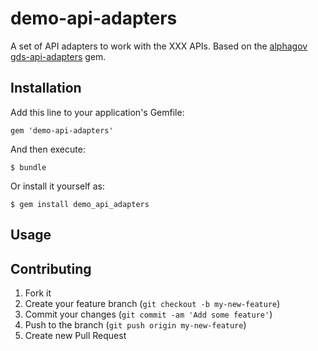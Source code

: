# demo-api-adapters

A set of API adapters to work with the XXX APIs. Based on the 
[alphagov gds-api-adapters](https://github.com/alphagov/gds-api-adapters) gem.

## Installation

Add this line to your application's Gemfile:

    gem 'demo-api-adapters'

And then execute:

    $ bundle

Or install it yourself as:

    $ gem install demo_api_adapters

## Usage


## Contributing

1. Fork it
2. Create your feature branch (`git checkout -b my-new-feature`)
3. Commit your changes (`git commit -am 'Add some feature'`)
4. Push to the branch (`git push origin my-new-feature`)
5. Create new Pull Request
